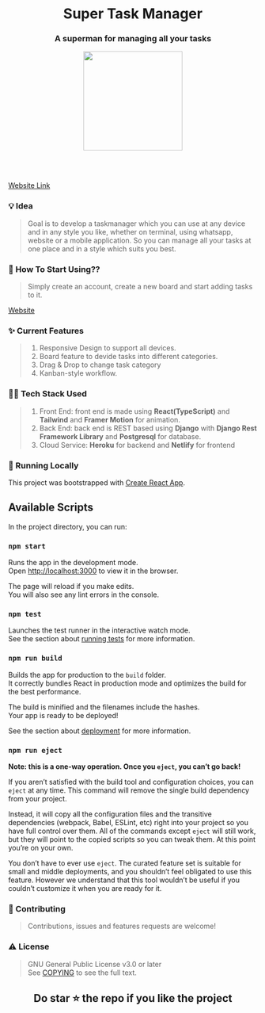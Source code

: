 <h1 align="center">
  Super Task Manager
</h1>

<h3 align="center">
  A superman for managing all your tasks
</h3>
<p align="center">
<a>
    <img style="width:200px" src="./public/images/logo/full_logo.svg"/>
</a>
</p>
<br/>
<br/>

[Website Link](https://superman-lite.netlify.app/)


### 💡 Idea
> Goal is to develop a taskmanager which you can use at any device and in any style you like, whether on terminal, using whatsapp, website or a mobile application. So you can manage all your tasks at one place and in a style which suits you best.

### 🤔 How To Start Using??
> Simply create an account, create a new board and start adding tasks to it.

[Website](https://superman-lite.netlify.app/)

### ✨ Current Features
> 1. Responsive Design to support all devices.
> 2. Board feature to devide tasks into different categories.
> 3. Drag & Drop to change task category
> 4. Kanban-style workflow.

### 🧑‍💻 Tech Stack Used
> 1. Front End: front end is made using **React(TypeScript)** and **Tailwind**  and **Framer Motion** for animation.
> 2. Back End: back end is REST based using **Django** with **Django Rest Framework Library** and **Postgresql** for database.
> 4. Cloud Service: **Heroku** for backend and **Netlify** for frontend

### 🚀 Running Locally
This project was bootstrapped with [Create React App](https://github.com/facebook/create-react-app).
## Available Scripts

In the project directory, you can run:

### `npm start`

Runs the app in the development mode.\
Open [http://localhost:3000](http://localhost:3000) to view it in the browser.

The page will reload if you make edits.\
You will also see any lint errors in the console.

### `npm test`

Launches the test runner in the interactive watch mode.\
See the section about [running tests](https://facebook.github.io/create-react-app/docs/running-tests) for more information.

### `npm run build`

Builds the app for production to the `build` folder.\
It correctly bundles React in production mode and optimizes the build for the best performance.

The build is minified and the filenames include the hashes.\
Your app is ready to be deployed!

See the section about [deployment](https://facebook.github.io/create-react-app/docs/deployment) for more information.

### `npm run eject`

**Note: this is a one-way operation. Once you `eject`, you can’t go back!**

If you aren’t satisfied with the build tool and configuration choices, you can `eject` at any time. This command will remove the single build dependency from your project.

Instead, it will copy all the configuration files and the transitive dependencies (webpack, Babel, ESLint, etc) right into your project so you have full control over them. All of the commands except `eject` will still work, but they will point to the copied scripts so you can tweak them. At this point you’re on your own.

You don’t have to ever use `eject`. The curated feature set is suitable for small and middle deployments, and you shouldn’t feel obligated to use this feature. However we understand that this tool wouldn’t be useful if you couldn’t customize it when you are ready for it.


### 🤝 Contributing
> Contributions, issues and features requests are welcome!

### ⚠️ License
> GNU General Public License v3.0 or later <br/>
> See [COPYING](https://github.com/ishanExtreme/Truth_Dare/blob/master/COPYING.txt) to see the full text.

<h2 align='center'>
  Do star ⭐ the repo if you like the project
</h2>

<!-- 3rd api party used -->
<!-- Twilio for WA -->
<!-- Mailgub for emails -->